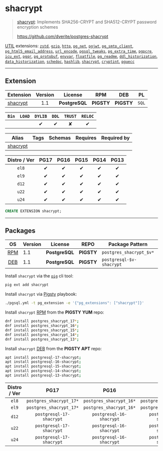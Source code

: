 # shacrypt


> [shacrypt](https://github.com/dverite/postgres-shacrypt): Implements SHA256-CRYPT and SHA512-CRYPT password encryption schemes
>
> https://github.com/dverite/postgres-shacrypt





[UTIL](/util) extensions: [`zstd`](/zstd), [`gzip`](/gzip), [`http`](/http), [`pg_net`](/pg_net), [`pgjwt`](/pgjwt), [`pg_smtp_client`](/pg_smtp_client), [`pg_html5_email_address`](/pg_html5_email_address), [`url_encode`](/url_encode), [`pgsql_tweaks`](/pgsql_tweaks), [`pg_extra_time`](/pg_extra_time), [`pgpcre`](/pgpcre), [`icu_ext`](/icu_ext), [`pgqr`](/pgqr), [`pg_protobuf`](/pg_protobuf), [`envvar`](/envvar), [`floatfile`](/floatfile), [`pg_readme`](/pg_readme), [`ddl_historization`](/ddl_historization), [`data_historization`](/data_historization), [`schedoc`](/schedoc), [`hashlib`](/hashlib), [`shacrypt`](/shacrypt), [`cryptint`](/cryptint), [`pguecc`](/pguecc)


-------
## Extension


| Extension | Version | License | RPM | DEB | PL |
|-----------|:-------:|:-------:|:---:|:---:|:--:|
| [shacrypt](https://github.com/dverite/postgres-shacrypt) | 1.1 | **<span class="tcblue">PostgreSQL</span>** | **<span class="tcwarn">PIGSTY</span>** | **<span class="tcwarn">PIGSTY</span>** | `SQL` |



| `Bin` | `LOAD` | `DYLIB` | `DDL` | `TRUST` | `RELOC` |
|:-----:|:------:|:-------:|:-----:|:-------:|:-------:|
|  |  | <span class="tcblue">✔</span> | <span class="tcblue">✔</span> | <span class="tcwarn">✘</span> | <span class="tcblue">✔</span> |



| Alias | Tags | Schemas | Requires | Required by |
|-------|------|---------|----------|-------------|
| [shacrypt](/shacrypt) |  |  |  |  |



| Distro / Ver | PG17 | PG16 | PG15 | PG14 | PG13 |
|:------------:|:----:|:----:|:----:|:----:|:----:|
| `el8` | <span class="tcblue">✔</span> | <span class="tcblue">✔</span> | <span class="tcblue">✔</span> | <span class="tcblue">✔</span> | <span class="tcblue">✔</span> |
| `el9` | <span class="tcblue">✔</span> | <span class="tcblue">✔</span> | <span class="tcblue">✔</span> | <span class="tcblue">✔</span> | <span class="tcblue">✔</span> |
| `d12` | <span class="tcblue">✔</span> | <span class="tcblue">✔</span> | <span class="tcblue">✔</span> | <span class="tcblue">✔</span> | <span class="tcblue">✔</span> |
| `u22` | <span class="tcblue">✔</span> | <span class="tcblue">✔</span> | <span class="tcblue">✔</span> | <span class="tcblue">✔</span> | <span class="tcblue">✔</span> |
| `u24` | <span class="tcblue">✔</span> | <span class="tcblue">✔</span> | <span class="tcblue">✔</span> | <span class="tcblue">✔</span> | <span class="tcblue">✔</span> |





```sql
CREATE EXTENSION shacrypt;
```

-----------


## Packages


| OS | Version | License | REPO | Package Pattern | 17 | 16 | 15 | 14 | 13 | Dependency |
|:--:|---------|:-------:|:----:|-----------------|:--:|:--:|:--:|:--:|:--:|------------|
| [RPM](/rpm) | 1.1 | **<span class="tcblue">PostgreSQL</span>** | **<span class="tcwarn">PIGSTY</span>** | `postgres_shacrypt_$v*` | **<span class="tcwarn">✔</span>** | **<span class="tcwarn">✔</span>** | **<span class="tcwarn">✔</span>** | **<span class="tcwarn">✔</span>** | **<span class="tcwarn">✔</span>** |  |
| [DEB](/deb) | 1.1 | **<span class="tcblue">PostgreSQL</span>** | **<span class="tcwarn">PIGSTY</span>** | `postgresql-$v-shacrypt` | **<span class="tcwarn">✔</span>** | **<span class="tcwarn">✔</span>** | **<span class="tcwarn">✔</span>** | **<span class="tcwarn">✔</span>** | **<span class="tcwarn">✔</span>** |  |



Install `shacrypt` via the [`pig`](https://github.com/pgsty/pig) cli tool:

```bash
pig ext add shacrypt
```


Install `shacrypt` via [Pigsty](https://pigsty.io/docs/pgext/usage/install/) playbook:

```bash
./pgsql.yml -t pg_extension -e '{"pg_extensions": ["shacrypt"]}'
```


Install `shacrypt` [RPM](/rpm) from the **<span class="tcwarn">PIGSTY</span>** **YUM** repo:

```bash
dnf install postgres_shacrypt_17*;
dnf install postgres_shacrypt_16*;
dnf install postgres_shacrypt_15*;
dnf install postgres_shacrypt_14*;
dnf install postgres_shacrypt_13*;
```


Install `shacrypt` [DEB](/deb) from the **<span class="tcwarn">PIGSTY</span>** **APT** repo:

```bash
apt install postgresql-17-shacrypt;
apt install postgresql-16-shacrypt;
apt install postgresql-15-shacrypt;
apt install postgresql-14-shacrypt;
apt install postgresql-13-shacrypt;
```




| Distro / Ver | PG17 | PG16 | PG15 | PG14 | PG13 |
|:------------:|:----:|:----:|:----:|:----:|:----:|
| `el8` | `postgres_shacrypt_17*` | `postgres_shacrypt_16*` | `postgres_shacrypt_15*` | `postgres_shacrypt_14*` | `postgres_shacrypt_13*` |
| `el9` | `postgres_shacrypt_17*` | `postgres_shacrypt_16*` | `postgres_shacrypt_15*` | `postgres_shacrypt_14*` | `postgres_shacrypt_13*` |
| `d12` | `postgresql-17-shacrypt` | `postgresql-16-shacrypt` | `postgresql-15-shacrypt` | `postgresql-14-shacrypt` | `postgresql-13-shacrypt` |
| `u22` | `postgresql-17-shacrypt` | `postgresql-16-shacrypt` | `postgresql-15-shacrypt` | `postgresql-14-shacrypt` | `postgresql-13-shacrypt` |
| `u24` | `postgresql-17-shacrypt` | `postgresql-16-shacrypt` | `postgresql-15-shacrypt` | `postgresql-14-shacrypt` | `postgresql-13-shacrypt` |





